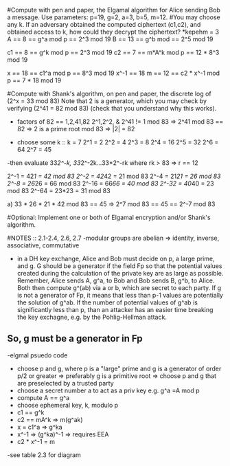 #Compute with pen and paper, the Elgamal algorithm for Alice sending Bob a message. Use parameters:
 p=19, g=2, a=3, b=5, m=12. 
#You may choose any k. If an adversary obtained the computed ciphertext (c1,c2), and obtained access to k, how could they decrypt the ciphertext?
*kepehm  = 3
A == 8  == g^a mod p == 2^3 mod 19 
B == 13 == g^b mod   == 2^5 mod 19 

c1 == 8   ==   g^k mod p == 2^3 mod 19
c2 == 7   == m*A^k mod p == 12 * 8^3 mod 19

x    == 18 == c1^a  mod p == 8^3 mod 19
x^-1 == 18
m    == 12 == c2 * x^-1 mod p == 7 * 18 mod 19

#Compute with Shank's algorithm, on pen and paper, the discrete log of (2^x = 33 mod 83) Note that 2 is a generator, which you may check by verifying (2^41 = 82 mod 83) (check that you understand why this works).

* factors of 82 == 1,2,41,82
2^1,2^2, & 2^41 != 1 mod 83 => 2^41 mod 83 == 82 => 2 is a prime root mod 83 => |2| = 82
- choose some k :: k = 7
2^1  =  2
2^2  =  4
2^3  =  8
2^4  = 16
2^5  = 32
2^6  = 64
2^7  = 45

-then evaluate 33*2^-k, 33*2^-2k...33*2^-rk  where rk > 83 => r == 12

2^-1  = 42*1  = 42 mod 83
2^-2  = 42*42 = 21 mod 83
2^-4  = 21*21 = 26 mod 83
2^-8  = 26*26 = 66 mod 83
2^-16 = 66*66 = 40 mod 83
2^-32 = 40*40 = 23 mod 83
2^-64 = 23*23 = 31 mod 83

a) 33 * 26 * 21 * 42 mod 83 == 45
=> 2^7 mod 83 == 45 == 2^-7 mod 83


#Optional: Implement one or both of Elgamal encryption and/or Shank's algorithm.



#NOTES :: 2.1-2.4, 2.6, 2.7
-modular groups are abelian => identity, inverse, associative, commutative

- in a DH key exchange, Alice and Bob must decide on p, a large prime, and g. G should be a generator if the field Fp so that the potential values created during the calculation of the private key are as large as possible. Remember, Alice sends A, g^a, to Bob and Bob sends B, g^b, to Alice. Both then compute g^(ab) via a or b, which are secret to each party. If g is not a generator of Fp, it means that less than p-1 values are potentially the solution of g^ab. If the number of potential values of g^ab is significantly less than p, than an attacker has an easier time breaking the key exchagne, e.g. by the Pohlig-Hellman attack. 

## So, g must be a generator in Fp

-elgmal psuedo code
* choose p and g, where p is a "large" prime and g is a generator of order p/2 or greater => preferably g is a primitive root => choose p and g that are preselected by a trusted party
* choose a secret number a to act as a priv key e.g. g^a =A mod p
* compute A == g^a 
* choose ephemeral key, k, modulo p
* c1 == g^k
* c2 == mA^k => m(g^ak)
* x = c1^a => g^ka
* x^-1 => (g^ka)^-1 => requires EEA
* c2 * x^-1 = m

-see table 2.3 for diagram
